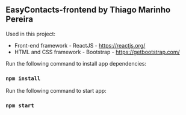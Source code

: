 ## EasyContacts-frontend by Thiago Marinho Pereira

Used in this project:

* Front-end framework - ReactJS - https://reactjs.org/
* HTML and CSS framework - Bootstrap - https://getbootstrap.com/

Run the following command to install app dependencies:

### `npm install`

Run the following command to start app:

### `npm start`